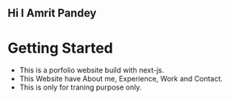 ## Hi I Amrit Pandey 

<h1>Getting Started</h1>

- This is a porfolio website build with next-js.
- This Website have About me, Experience, Work and Contact.
- This is only for traning purpose only.

